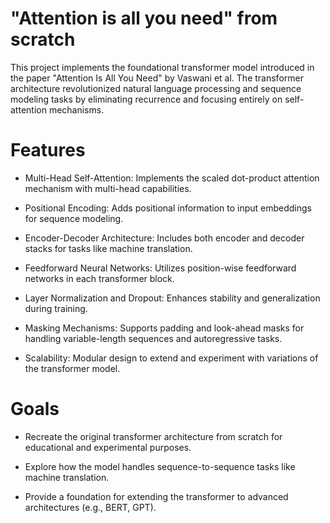 # "Attention is all you need" from scratch

This project implements the foundational transformer model introduced in the paper "Attention Is All You Need" by Vaswani et al. The transformer architecture revolutionized natural language processing and sequence modeling tasks by eliminating recurrence and focusing entirely on self-attention mechanisms.

# Features

- Multi-Head Self-Attention: Implements the scaled dot-product attention mechanism with multi-head capabilities.

- Positional Encoding: Adds positional information to input embeddings for sequence modeling.

- Encoder-Decoder Architecture: Includes both encoder and decoder stacks for tasks like machine translation.

- Feedforward Neural Networks: Utilizes position-wise feedforward networks in each transformer block.

- Layer Normalization and Dropout: Enhances stability and generalization during training.

- Masking Mechanisms: Supports padding and look-ahead masks for handling variable-length sequences and autoregressive tasks.

- Scalability: Modular design to extend and experiment with variations of the transformer model.

# Goals

- Recreate the original transformer architecture from scratch for educational and experimental purposes.

- Explore how the model handles sequence-to-sequence tasks like machine translation.

- Provide a foundation for extending the transformer to advanced architectures (e.g., BERT, GPT).

